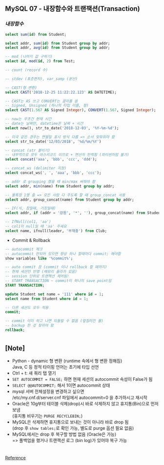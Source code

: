## MySQL 07 - 내장함수와 트랜잭션(Transaction)

### _내장함수_

```sql
select sum(id) from Student;

select addr, sum(id) from Student group by addr;
select addr, avg(id) from Student group by addr;

-- mod (나머지 값 구하기)
select id, mod(id, 2) from Test;

-- count (record 수)

-- stdev (표준편차), var_samp (분산)

-- CAST(형 변환)
select CAST('2018-12-25 11:22:22.123' AS DATETIME);

-- CAST는 AS 쓰고 CONVERT는 콤마를 씀
-- Signed, Unsigned (하나의 타입 이름, 형)
select CAST(1.567 AS Signed Integer), CONVERT(1.567, Signed Integer);

-- now는 무조건 현재 시간
-- date는 날짜만, datetime은 날짜 + 시간
select now(), str_to_date('2018-12-03', '%Y-%m-%d');

-- 미국 같은 경우는 연월일 표시 방식 다름 => 순서 맞춰줘야 함
select str_to_date('12/03/2018', '%d/%m/%Y')

-- concat (str 붙이기)
-- 내부적으로 모두 아스키코드 이므로 + 연산자 안먹힘 (파이썬처럼 불가)
select concat('aaa', 'bbb', 'ccc', 'ddd');

-- concat_ws (delimiter 지정)
select concat_ws(', ', 'aaa', 'bbb', 'ccc');

-- addr 로 grouping 했을 때 min/max 써줘야 함
select addr, min(name) from Student group by addr;

-- 불특정 1명 줌 => 모든 사람 다 주도록 할 때 group_concat 사용
select addr, group_concat(name) from Student group by addr;

-- IF(식, 참일때, 거짓일때)
select addr, if (addr = '강원', '*', ''), group_concat(name) from Student group by addr;

-- IfNull(col1, 'aa')
-- col1이 null일 때 'aa' 주세요
select name, ifnull(leader, '부재중') from Club;
```

- Commit & Rollback

```sql
-- autocommit 체크
-- autocommit 안되어 있으면 항상 하나 할때마다 commit; 해야함
show variables like '%commit%';

-- auto commit 끔 (commit 이나 rollback 할 때까지)
-- 현재 세션만 반영 (메모리 올라가 있음)
-- session 단위로 트랜잭션 제어됨!
-- START TRANSACTION ~ commit이 하나의 save point임
START TRANSACTION;

update Student set name = '111' where id = 1;
select name from Student where id = 1;

-- 다른 세션도 모두 적용
commit;

-- commit 이미 하고 나면 되돌릴 수 없음 (엎질러진 물)
-- backup 한 것 찾아야 함
rollback;
```

#

## [Note]

- Python - dynamic 형 변환 (runtime 속에서 형 변환 정해짐) <br/>
  Java, C 등 정적 타이핑 언어는 초기에 타입 선언
- Ctrl + t: 새 쿼리 탭 열기
- `SET AUTOCOMMIT = FALSE;` 하면 현재 세션의 autocommit 속성이 False가 됨
- `SELECT @@AUTOCOMMIT;` 해서 1이면 autocommit 상태
- mysql 서버 전체설정을 변경하고 싶으면 <br/>
  /etc/my.cnf.d/server.cnf 파일에서 autocommit=0 을 추가하시고 재시작
- Oracle은 10g부터 테이블 삭제(drop)시 바로 삭제하지 않고 휴지통(Bin)으로 먼저 보냄 <br/>
  (휴지통 비우기는 `PURGE RECYCLEBIN;`)
- MySQL은 삭제하면 휴지통으로 보내는 것이 아니라 바로 drop 됨 <br/>
  (drop 후 `show tables;`로 확인 가능, 별도로 purge 옵션 필요 없음)
- MySQL에서는 drop 후 복구할 방법 없음 (Oracle은 가능) <br/>
  => 풀백업을 했거나 트랜잭션 로그 (bin log)가 있어야 복구 가능

#

[Reference](https://www.youtube.com/watch?v=w7LtHkeXbvM&list=PLEOnZ6GeucBU7FR26mn9d3Mxqc8V81yHX&index=7)
